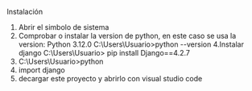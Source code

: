 Instalación
1. Abrir el simbolo de sistema
2. Comprobar o instalar la version de python, en este caso se usa la version: Python 3.12.0
   C:\Users\Usuario>python --version
4.Instalar django
   C:\Users\Usuario> pip install Django==4.2.7
5.
   C:\Users\Usuario>python
6.    
   import django
7. 
   decargar este proyecto y abrirlo con visual studio code
